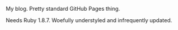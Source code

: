 My blog.  Pretty standard GitHub Pages thing.  

Needs Ruby 1.8.7.  Woefully understyled and infrequently updated.
